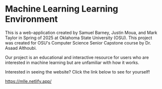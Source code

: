 # Machine Learning Learning Environment

This is a web-application created by Samuel Barney, Justin Moua, and Mark Taylor in Spring of 2025 at Oklahoma State University (OSU). 
This project was created for OSU's Computer Science Senior Capstone course by Dr. Asaad Althoubi. 

Our project is an educational and interactive resource for users who are interested in machine learning but are unfamiliar with how it works. 

Interested in seeing the website? Click the link below to see for yourself!

https://mlle.netlify.app/
